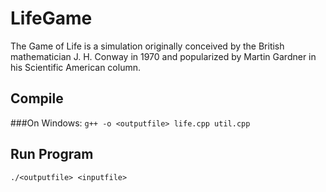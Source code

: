 # LifeGame
The Game of Life is a simulation originally conceived by the British mathematician J. H. Conway in 1970 and popularized by Martin Gardner in his Scientific American column.

## Compile
###On Windows:
`g++ -o <outputfile> life.cpp util.cpp`

## Run Program
`./<outputfile> <inputfile>`
